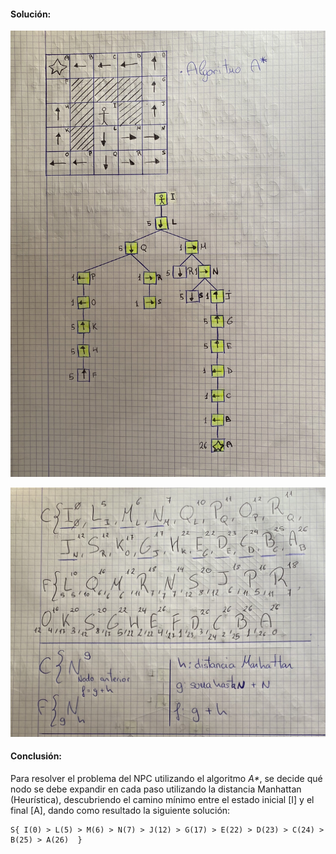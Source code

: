 #### Solución:

![img](../doc/a*1.jpg)

![img](../doc/a*2.jpeg)

#### Conclusión:

Para resolver el problema del NPC utilizando el algoritmo *A\**, se decide qué nodo se debe expandir en cada paso utilizando la distancia Manhattan (Heurística), descubriendo el camino mínimo entre el estado inicial [I] y el final [A], dando como resultado la siguiente solución:

```
S{ I(0) > L(5) > M(6) > N(7) > J(12) > G(17) > E(22) > D(23) > C(24) > B(25) > A(26)  }
```
